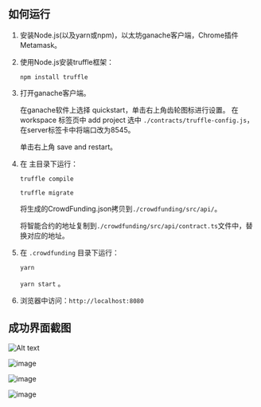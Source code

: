 ## 如何运行

1. 安装Node.js(以及yarn或npm)，以太坊ganache客户端，Chrome插件Metamask。

2. 使用Node.js安装truffle框架：

   `npm install truffle` 

3. 打开ganache客户端。

   在ganache软件上选择 quickstart，单击右上角齿轮图标进行设置。 在 workspace 标签页中 add project 选中 `./contracts/truffle-config.js`，在server标签卡中将端口改为8545。

   单击右上角 save and restart。

4. 在 主目录下运行：

   `truffle compile` 

    `truffle migrate`

   将生成的CrowdFunding.json拷贝到`./crowdfunding/src/api/`。

   将智能合约的地址复制到`./crowdfunding/src/api/contract.ts`文件中，替换对应的地址。

5. 在 `.crowdfunding` 目录下运行：

   `yarn`

   `yarn start` 。

6. 浏览器中访问：`http://localhost:8080`

## 成功界面截图

![Alt text](https://github.com/Mirach-mcy/blockchainCourse/blob/3180102882/machenyue/finalwork/assets/1.png)

![image](https://github.com/Mirach-mcy/blockchainCourse/blob/3180102882/machenyue/finalwork/assets/2.png)

![image](https://github.com/Mirach-mcy/blockchainCourse/blob/3180102882/machenyue/finalwork/assets/3.png)

![image](https://github.com/Mirach-mcy/blockchainCourse/blob/3180102882/machenyue/finalwork/assets/4.png)
